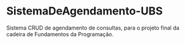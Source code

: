 # SistemaDeAgendamento-UBS
Sistema CRUD de agendamento de consultas, para o projeto final da cadeira de Fundamentos da Programação.
